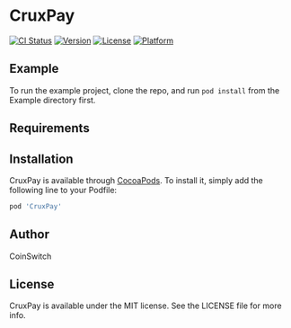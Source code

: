 # CruxPay

[![CI Status](https://img.shields.io/travis/SanchayPahalwani/CruxPay.svg?style=flat)](https://travis-ci.org/SanchayPahalwani/CruxPay)
[![Version](https://img.shields.io/cocoapods/v/CruxPay.svg?style=flat)](https://cocoapods.org/pods/CruxPay)
[![License](https://img.shields.io/cocoapods/l/CruxPay.svg?style=flat)](https://cocoapods.org/pods/CruxPay)
[![Platform](https://img.shields.io/cocoapods/p/CruxPay.svg?style=flat)](https://cocoapods.org/pods/CruxPay)

## Example

To run the example project, clone the repo, and run `pod install` from the Example directory first.

## Requirements

## Installation

CruxPay is available through [CocoaPods](https://cocoapods.org). To install
it, simply add the following line to your Podfile:

```ruby
pod 'CruxPay'
```

## Author

CoinSwitch

## License

CruxPay is available under the MIT license. See the LICENSE file for more info.
